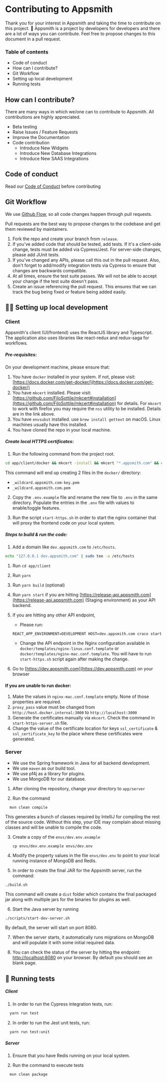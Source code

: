 # Contributing to Appsmith

Thank you for your interest in Appsmith and taking the time to contribute on this project. 🙌 
Appsmith is a project by developers for developers and there are a lot of ways you can contribute. 
Feel free to propose changes to this document in a pull request.

### Table of contents
- Code of conduct
- How can I contribute?
- Git Workflow
- Setting up local development
- Running tests

## How can I contribute?
There are many ways in which we/one can to contribute to Appsmith. All contributions are highly appreciated.

- Beta testing
- Raise Issues / Feature Requests
- Improve the Documentation
- Code contribution
    - Introduce New Widgets
    - Introduce New Database Integrations
    - Introduce New SAAS Integrations
    
## Code of conduct

Read our [Code of Conduct](CODE_OF_CONDUCT.md) before contributing

## Git Workflow

We use [Github Flow](https://guides.github.com/introduction/flow/index.html), so all code changes happen through pull requests. 

Pull requests are the best way to propose changes to the codebase and get them reviewed by maintainers.

1. Fork the repo and create your branch from `release`.
2. If you've added code that should be tested, add tests. If it's a client-side change, tests must be added via Cypress/Jest. For server-side changes, please add JUnit tests.
3. If you've changed any APIs, please call this out in the pull request. Also, don't forget to add/modify integration tests via Cypress to ensure that changes are backwards compatible.
4. At all times, ensure the test suite passes. We will not be able to accept your change if the test suite doesn't pass.
5. Create an issue referencing the pull request. This ensures that we can track the bug being fixed or feature being added easily.


## 👨‍💻 Setting up local development

### Client
Appsmith's client (UI/frontend) uses the ReactJS library and Typescript. The application also uses libraries like react-redux and redux-saga for workflows.
 
##### Pre-requisites:

On your development machine, please ensure that:

1. You have `docker` installed in your system. If not, please visit: [https://docs.docker.com/get-docker/](https://docs.docker.com/get-docker/)
2. You have `mkcert` installed. Please visit: [https://github.com/FiloSottile/mkcert#installation](https://github.com/FiloSottile/mkcert#installation) for details. For `mkcert` to work with firefox you may require the `nss` utility to be installed. Details are in the link above.
3. You have `envsubst` installed. use `brew install gettext` on macOS. Linux machines usually have this installed.
4. You have cloned the repo in your local machine.

##### Create local HTTPS certificates:

1. Run the following command from the project root.

```bash
cd app/client/docker && mkcert -install && mkcert "*.appsmith.com" && cd ..
```

This command will end up creating 2 files in the `docker/` directory:

- `_wildcard.appsmith.com-key.pem`
- `_wildcard.appsmith.com.pem`

2. Copy the `.env.example` file and rename the new file to `.env` in the same directory. Populate the entries in the `.env` file with values to enable/toggle features.

3. Run the script `start-https.sh` in order to start the nginx container that will proxy the frontend code on your local system.

##### Steps to build & run the code:

1. Add a domain like `dev.appsmith.com` to `/etc/hosts`. 

```bash
echo "127.0.0.1	dev.appsmith.com" | sudo tee -a /etc/hosts
```

1. Run `cd app/client`
2. Run `yarn`
3. Run `yarn build` (optional)
4. Run `yarn start` if you are hitting [https://release-api.appsmith.com](https://release-api.appsmith.com) (Staging environment) as your API backend.
5. If you are hitting any other API endpoint, 
    - Please run:

    ```shell script
    REACT_APP_ENVIRONMENT=DEVELOPMENT HOST=dev.appsmith.com craco start
    ```

    - Change the API endpoint in the Nginx configuration available in `docker/templates/nginx-linux.conf.template` or `docker/templates/nginx-mac.conf.template`. You will have to run `start-https.sh` script again after making the change.

6. Go to [https://dev.appsmith.com](https://dev.appsmith.com) on your browser

#### If you are unable to run docker:

1. Make the values in `nginx-mac.conf.template` empty. None of those properties are required.
2. `proxy_pass` value must be changed from `http://host.docker.internal:3000` to `http://localhost:3000`
3. Generate the certificates manually via `mkcert`. Check the command in `start-https-server.sh` file.
4. Change the value of the certificate location for keys `ssl_certificate` & `ssl_certificate_key` to the place where these certificates were generated.

### Server
- We use the Spring framework in Java for all backend development.
- We use `maven` as our build tool.
- We use pf4j as a library for plugins.
- We use MongoDB for our database.

1. After cloning the repository, change your directory to `app/server`

2. Run the command  
```bash
  mvn clean compile
```  
  
This generates a bunch of classes required by IntelliJ for compiling the rest of the source code. Without this step, your IDE may complain about missing classes and will be unable to compile the code.

3. Create a copy of the `envs/dev.env.example` 

    ```shell script
    cp envs/dev.env.example envs/dev.env
    ```

4. Modify the property values in the file `envs/dev.env` to point to your local running instance of MongoDB and Redis.

5. In order to create the final JAR for the Appsmith server, run the command:
```
./build.sh
```

This command will create a `dist` folder which contains the final packaged jar along with multiple jars for the binaries for plugins as well.

6. Start the Java server by running

```
./scripts/start-dev-server.sh
```
By default, the server will start on port 8080.

7. When the server starts, it automatically runs migrations on MongoDB and will populate it with some initial required data.

8. You can check the status of the server by hitting the endpoint: [http://localhost:8080](http://localhost:8080) on your browser. By default you should see an blank page.

## 🧪 Running tests

##### Client
1. In order to run the Cypress integration tests, run:
```bash
  yarn run test
```

2. In order to run the Jest unit tests, run:
```bash
  yarn run test:unit
```

##### Server
1. Ensure that you have Redis running on your local system.

2. Run the command to execute tests
```bash
  mvn clean package
```
